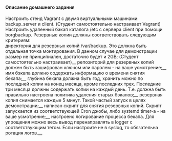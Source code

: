 #### Описание домашнего задания


Настроить стенд Vagrant с двумя виртуальными машинами: backup_server и client. (Студент самостоятельно настраивает Vagrant)<br />
Настроить удаленный бэкап каталога /etc c сервера client при помощи borgbackup. Резервные копии должны соответствовать следующим критериям:<br />
директория для резервных копий /var/backup. Это должна быть отдельная точка монтирования. В данном случае для демонстрации размер не принципиален, достаточно будет и 2GB; (Студент самостоятельно настраивает)__
репозиторий для резервных копий должен быть зашифрован ключом или паролем - на ваше усмотрение;__
имя бэкапа должно содержать информацию о времени снятия бекапа;__
глубина бекапа должна быть год, хранить можно по последней копии на конец месяца, кроме последних трех. Последние три месяца должны содержать копии на каждый день. Т.е. должна быть правильно настроена политика удаления старых бэкапов;__
резервная копия снимается каждые 5 минут. Такой частый запуск в целях демонстрации;__
написан скрипт для снятия резервных копий. Скрипт запускается из соответствующей Cron джобы, либо systemd timer-а - на ваше усмотрение;__
настроено логирование процесса бекапа. Для упрощения можно весь вывод перенаправлять в logger с соответствующим тегом. Если настроите не в syslog, то обязательна ротация логов.__
